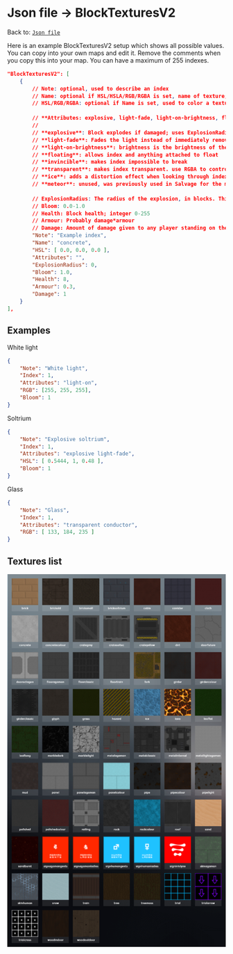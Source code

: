 # Json file → BlockTexturesV2
Back to: [`Json file`](/docs/json.md)

Here is an example BlockTexturesV2 setup which shows all possible values. You can copy into your own maps and edit it. Remove the comments when you copy this into your map.
You can have a maximum of 255 indexes. 
```json
"BlockTexturesV2": [
    {
        // Note: optional, used to describe an index
        // Name: optional if HSL/HSLA/RGB/RGBA is set, name of texture; list of textures is below. Not setting a Name is fine when a color field is set
        // HSL/RGB/RGBA: optional if Name is set, used to color a texture. Soltrium HSL: [ 0.5444, 1, 0.48 ]. Recommended to use RGB for flat textures and RGBA for glass.

        // **Attributes: explosive, light-fade, light-on-brightness, floating, invincible, transparent, ice, meteor (unused)**
        //
        // **explosive**: Block explodes if damaged; uses ExplosionRadius as the radius
        // **light-fade**: Fades the light instead of immediately removing light
        // **light-on-brightness**: brightness is the brightness of the light. <1.0 is recommended
        // **floating**: allows index and anything attached to float
        // **invincible**: makes index impossible to break
        // **transparent**: makes index transparent. use RGBA to control how translucent it is
        // **ice**: adds a distortion effect when looking through index
        // **meteor**: unused, was previously used in Salvage for the meteor

        // ExplosionRadius: The radius of the explosion, in blocks. This is only used when the `explosive` attribute is set
        // Bloom: 0.0-1.0
        // Health: Block health; integer 0-255
        // Armour: Probably damage*armour
        // Damage: Amount of damage given to any player standing on the index. If set, 1 is always used in official maps. Non-negative integer
        "Note": "Example index",
        "Name": "concrete",
        "HSL": [ 0.0, 0.0, 0.0 ],
        "Attributes": "",
        "ExplosionRadius": 0,
        "Bloom": 1.0,
        "Health": 8,
        "Armour": 0.3,
        "Damage": 1
    }
],
```

## Examples
White light
```json
{
    "Note": "White light",
    "Index": 1,
    "Attributes": "light-on",
    "RGB": [255, 255, 255],
    "Bloom": 1
}
```

Soltrium
```json
{
    "Note": "Explosive soltrium",
    "Index": 1,
    "Attributes": "explosive light-fade",
    "HSL": [ 0.5444, 1, 0.48 ],
    "Bloom": 1
}
```

Glass
```json
{
    "Note": "Glass",
    "Index": 1,
    "Attributes": "transparent conductor",
    "RGB": [ 133, 184, 235 ]
}
```


## Textures list
<img src="/docs/public/textures.png" alt="Textures list"/>